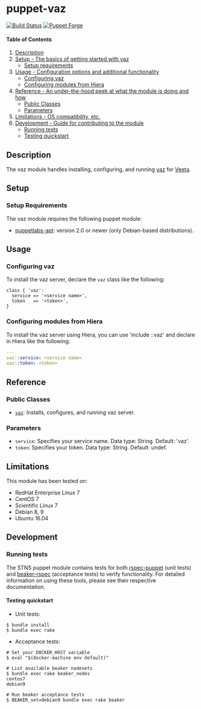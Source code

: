 # puppet-vaz

[![Build Status](https://img.shields.io/travis/hfm/puppet-vaz/master.svg?style=flat-square)](https://travis-ci.org/hfm/puppet-vaz)
[![Puppet Forge](https://img.shields.io/puppetforge/v/hfm/vaz.svg?style=flat-square)](https://forge.puppet.com/hfm/vaz)

#### Table of Contents

1. [Description](#description)
1. [Setup - The basics of getting started with vaz](#setup)
    * [Setup requirements](#setup-requirements)
1. [Usage - Configuration options and additional functionality](#usage)
    * [Configuring vaz](#configuring-vaz)
    * [Configuring modules from Hiera](#configuring-modules-from-hiera)
1. [Reference - An under-the-hood peek at what the module is doing and how](#reference)
    * [Public Classes](#public-classes)
    * [Parameters](#parameters)
1. [Limitations - OS compatibility, etc.](#limitations)
1. [Development - Guide for contributing to the module](#development)
    * [Running tests](#running-tests)
    * [Testing quickstart](#testing-quickstart)

## Description

The vaz module handles installing, configuring, and running [vaz](https://github.com/pyama86/vaz) for [Veeta](https://veeta.org/).

## Setup

### Setup Requirements

The vaz module requires the following puppet module:

- [puppetlabs-apt](https://forge.puppet.com/puppetlabs/apt): version 2.0 or newer (only Debian-based distributions).

## Usage

### Configuring vaz

To install the vaz server, declare the `vaz` class like the following:

```puppet
class { 'vaz':
  service => '<service name>',
  token   => '<token>',
}
```

### Configuring modules from Hiera

To install the vaz server using Hiera, you can use 'include ::vaz' and declare in Hiera like the following:

```yaml
---
vaz::service: <service name>
vaz::token: <token>
```

## Reference

### Public Classes

- [`vaz`](#vaz): Installs, configures, and running vaz server.

### Parameters

- `service`: Specifies your service name. Data type: String. Default: 'vaz'.
- `token`: Specifies your token. Data type: String. Default: undef.

## Limitations

This module has been tested on:

- RedHat Enterprise Linux 7
- CentOS 7
- Scientific Linux 7
- Debian 8, 9
- Ubuntu 16.04

## Development

### Running tests

The STNS puppet module contains tests for both [rspec-puppet](http://rspec-puppet.com/) (unit tests) and [beaker-rspec](https://github.com/puppetlabs/beaker-rspec) (acceptance tests) to verify functionality. For detailed information on using these tools, please see their respective documentation.

#### Testing quickstart

- Unit tests:

```console
$ bundle install
$ bundle exec rake
```

- Acceptance tests:

```console
# Set your DOCKER_HOST variable
$ eval "$(docker-machine env default)"

# List available beaker nodesets
$ bundle exec rake beaker_nodes
centos7
debian9

# Run beaker acceptance tests
$ BEAKER_set=debian9 bundle exec rake beaker
```

